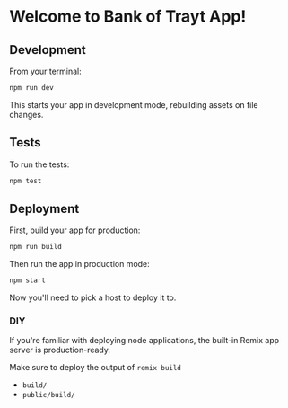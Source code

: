 # Welcome to Bank of Trayt App!

## Development

From your terminal:

```sh
npm run dev
```

This starts your app in development mode, rebuilding assets on file changes.

## Tests

To run the tests:

```sh
npm test
```

## Deployment

First, build your app for production:

```sh
npm run build
```

Then run the app in production mode:

```sh
npm start
```

Now you'll need to pick a host to deploy it to.

### DIY

If you're familiar with deploying node applications, the built-in Remix app server is production-ready.

Make sure to deploy the output of `remix build`

- `build/`
- `public/build/`
